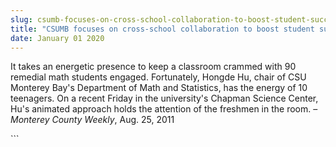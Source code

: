 ```yaml
---
slug: csumb-focuses-on-cross-school-collaboration-to-boost-student-success
title: "CSUMB focuses on cross-school collaboration to boost student success"
date: January 01 2020
---
```


 
<p>
  It takes an energetic presence to keep a classroom crammed with 90 remedial
  math students engaged. Fortunately, Hongde Hu, chair of CSU Monterey Bay's
  Department of Math and Statistics, has the energy of 10 teenagers. On a recent
  Friday in the university's Chapman Science Center, Hu's animated approach
  holds the attention of the freshmen in the room. –
  <em>Monterey County Weekly</em>, Aug. 25, 2011
</p>
```
